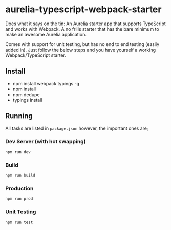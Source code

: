 # aurelia-typescript-webpack-starter
Does what it says on the tin: An Aurelia starter app that supports TypeScript and works with Webpack. A no frills starter that has the bare minimum to make an awesome Aurelia application.

Comes with support for unit testing, but has no end to end testing (easily added in). Just follow the below steps and you have yourself a working Webpack/TypeScript starter.

## Install

- npm install webpack typings -g
- npm install
- npm dedupe
- typings install

## Running
All tasks are listed in `package.json` however, the important ones are;

### Dev Server (with hot swapping)
`npm run dev`

### Build
`npm run build`

### Production
`npm run prod`

### Unit Testing
`npm run test`